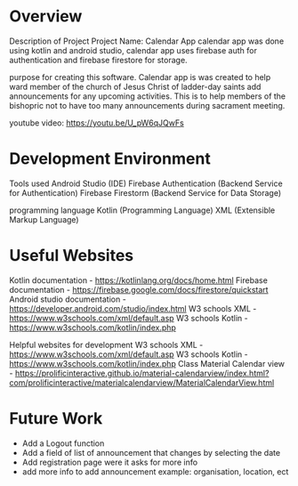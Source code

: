 # Overview


Description of Project
Project Name: Calendar App
calendar app was done using kotlin and android studio, calendar app uses firebase auth 
for authentication and firebase firestore for storage. 

purpose for creating this software.
Calendar app is was created to help ward member of the church of Jesus Christ of ladder-day saints add announcements for any upcoming activities.
This is to help members of the bishopric not to have too many announcements during sacrament meeting.

youtube video: https://youtu.be/U_pW6qJQwFs

# Development Environment

Tools used
Android Studio (IDE)
Firebase Authentication (Backend Service for Authentication)
Firebase Firestorm (Backend Service for Data Storage)

programming language
Kotlin (Programming Language)
XML  (Extensible Markup Language)

# Useful Websites
Kotlin documentation - https://kotlinlang.org/docs/home.html
Firebase documentation - https://firebase.google.com/docs/firestore/quickstart
Android studio documentation - https://developer.android.com/studio/index.html
W3 schools XML - https://www.w3schools.com/xml/default.asp
W3 schools Kotlin - https://www.w3schools.com/kotlin/index.php

Helpful websites for development
W3 schools XML - https://www.w3schools.com/xml/default.asp
W3 schools Kotlin - https://www.w3schools.com/kotlin/index.php
Class Material Calendar view - https://prolificinteractive.github.io/material-calendarview/index.html?com/prolificinteractive/materialcalendarview/MaterialCalendarView.html

# Future Work

- Add a Logout function 
- Add a field of list of announcement that changes by selecting the date 
- Add registration page were it asks for more info 
- add more info to add announcement example: organisation, location, ect